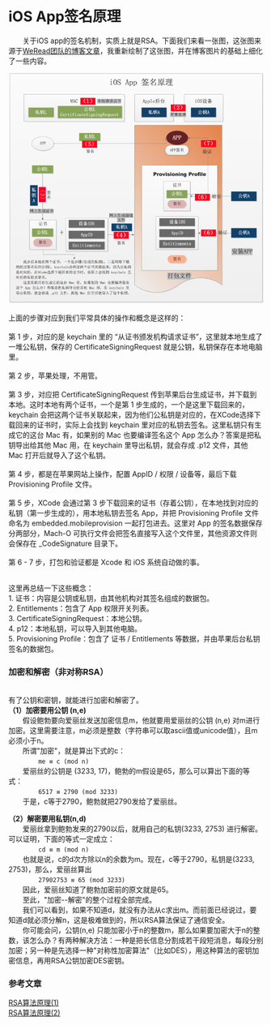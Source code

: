 
# iOS App签名原理

　　关于iOS app的签名机制，实质上就是RSA。下面我们来看一张图，这张图来源于[WeRead团队的博客文章](https://wereadteam.github.io/2017/03/13/Signature/)，我重新绘制了这张图，并在博客图片的基础上细化了一些内容。

![avatar](https://raw.githubusercontent.com/chenyuecathy/iOS-develop-note/master/pic/iOS%E7%AD%BE%E5%90%8D%E5%8E%9F%E7%90%86.png)


上面的步骤对应到我们平常具体的操作和概念是这样的：
<br/><br/>第 1 步，对应的是 keychain 里的 “从证书颁发机构请求证书”，这里就本地生成了一堆公私钥，保存的 CertificateSigningRequest 就是公钥，私钥保存在本地电脑里。
<br/><br/>第 2 步，苹果处理，不用管。
<br/><br/>第 3 步，对应把 CertificateSigningRequest 传到苹果后台生成证书，并下载到本地。这时本地有两个证书，一个是第 1 步生成的，一个是这里下载回来的，keychain 会把这两个证书关联起来，因为他们公私钥是对应的，在XCode选择下载回来的证书时，实际上会找到 keychain 里对应的私钥去签名。这里私钥只有生成它的这台 Mac 有，如果别的 Mac 也要编译签名这个 App 怎么办？答案是把私钥导出给其他 Mac 用，在 keychain 里导出私钥，就会存成 .p12 文件，其他 Mac 打开后就导入了这个私钥。
<br/><br/>第 4 步，都是在苹果网站上操作，配置 AppID / 权限 / 设备等，最后下载 Provisioning Profile 文件。
<br/><br/>第 5 步，XCode 会通过第 3 步下载回来的证书（存着公钥），在本地找到对应的私钥（第一步生成的），用本地私钥去签名 App，并把 Provisioning Profile 文件命名为 embedded.mobileprovision 一起打包进去。这里对 App 的签名数据保存分两部分，Mach-O 可执行文件会把签名直接写入这个文件里，其他资源文件则会保存在 _CodeSignature 目录下。
<br/><br/>第 6 - 7 步，打包和验证都是 Xcode 和 iOS 系统自动做的事。

<br/>这里再总结一下这些概念：
<br/>1. 证书：内容是公钥或私钥，由其他机构对其签名组成的数据包。
<br/>2. Entitlements：包含了 App 权限开关列表。
<br/>3. CertificateSigningRequest：本地公钥。
<br/>4. p12：本地私钥，可以导入到其他电脑。
<br/>5. Provisioning Profile：包含了 证书 / Entitlements 等数据，并由苹果后台私钥签名的数据包。

### 加密和解密（非对称RSA）
<br/>有了公钥和密钥，就能进行加密和解密了。
<br/>**（1）加密要用公钥 (n,e)**  
　　假设鲍勃要向爱丽丝发送加密信息m，他就要用爱丽丝的公钥 (n,e) 对m进行加密。这里需要注意，m必须是整数（字符串可以取ascii值或unicode值），且m必须小于n。    
　　所谓"加密"，就是算出下式的c：  
　　```
　　me ≡ c (mod n) 
　　```   
　　爱丽丝的公钥是 (3233, 17)，鲍勃的m假设是65，那么可以算出下面的等式：  
　　```
　　6517 ≡ 2790 (mod 3233) 
　　```   
　　于是，c等于2790，鲍勃就把2790发给了爱丽丝。  

**（2）解密要用私钥(n,d)**  
　　爱丽丝拿到鲍勃发来的2790以后，就用自己的私钥(3233, 2753) 进行解密。可以证明，下面的等式一定成立：  
　　```
　　cd ≡ m (mod n)  
　　```  
　　也就是说，c的d次方除以n的余数为m。现在，c等于2790，私钥是(3233, 2753)，那么，爱丽丝算出  
　　```
　　27902753 ≡ 65 (mod 3233)
　　```    
　　因此，爱丽丝知道了鲍勃加密前的原文就是65。  
　　至此，"加密--解密"的整个过程全部完成。  
　　我们可以看到，如果不知道d，就没有办法从c求出m。而前面已经说过，要知道d就必须分解n，这是极难做到的，所以RSA算法保证了通信安全。  
　　你可能会问，公钥(n,e) 只能加密小于n的整数m，那么如果要加密大于n的整数，该怎么办？有两种解决方法：一种是把长信息分割成若干段短消息，每段分别加密；另一种是先选择一种"对称性加密算法"（比如DES），用这种算法的密钥加密信息，再用RSA公钥加密DES密钥。


### 参考文章  
[RSA算法原理(1)](http://www.ruanyifeng.com/blog/2013/06/rsa_algorithm_part_one.html)  
[RSA算法原理(2)](http://www.ruanyifeng.com/blog/2013/07/rsa_algorithm_part_two.html)


